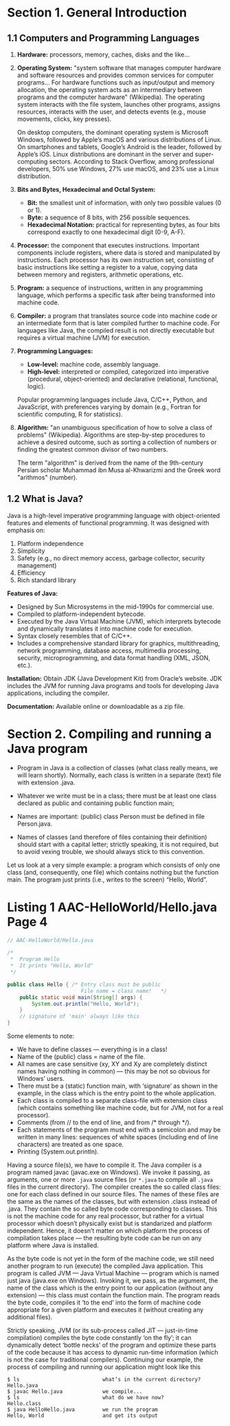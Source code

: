 # Section 1. General Introduction

## 1.1 Computers and Programming Languages
1. **Hardware:** processors, memory, caches, disks and the like...
2. **Operating System:** "system software that manages computer hardware and software resources and provides common services for computer programs... For hardware functions such as input/output and memory allocation, the operating system acts as an intermediary between programs and the computer hardware" (Wikipedia). The operating system interacts with the file system, launches other programs, assigns resources, interacts with the user, and detects events (e.g., mouse movements, clicks, key presses).

   On desktop computers, the dominant operating system is Microsoft Windows, followed by Apple’s macOS and various distributions of Linux. On smartphones and tablets, Google’s Android is the leader, followed by Apple’s iOS. Linux distributions are dominant in the server and super-computing sectors. According to Stack Overflow, among professional developers, 50% use Windows, 27% use macOS, and 23% use a Linux distribution.

3. **Bits and Bytes, Hexadecimal and Octal System:**
   - **Bit:** the smallest unit of information, with only two possible values (0 or 1).
   - **Byte:** a sequence of 8 bits, with 256 possible sequences.
   - **Hexadecimal Notation:** practical for representing bytes, as four bits correspond exactly to one hexadecimal digit (0-9, A-F).

4. **Processor:** the component that executes instructions. Important components include registers, where data is stored and manipulated by instructions. Each processor has its own instruction set, consisting of basic instructions like setting a register to a value, copying data between memory and registers, arithmetic operations, etc.

5. **Program:** a sequence of instructions, written in any programming language, which performs a specific task after being transformed into machine code.

6. **Compiler:** a program that translates source code into machine code or an intermediate form that is later compiled further to machine code. For languages like Java, the compiled result is not directly executable but requires a virtual machine (JVM) for execution.

7. **Programming Languages:**
   - **Low-level:** machine code, assembly language.
   - **High-level:** interpreted or compiled, categorized into imperative (procedural, object-oriented) and declarative (relational, functional, logic).

   Popular programming languages include Java, C/C++, Python, and JavaScript, with preferences varying by domain (e.g., Fortran for scientific computing, R for statistics).

8. **Algorithm:** "an unambiguous specification of how to solve a class of problems" (Wikipedia). Algorithms are step-by-step procedures to achieve a desired outcome, such as sorting a collection of numbers or finding the greatest common divisor of two numbers.

   The term "algorithm" is derived from the name of the 9th-century Persian scholar Muhammad ibn Musa al-Khwarizmi and the Greek word "arithmos" (number).

## 1.2 What is Java?
Java is a high-level imperative programming language with object-oriented features and elements of functional programming. It was designed with emphasis on:
1. Platform independence
2. Simplicity
3. Safety (e.g., no direct memory access, garbage collector, security management)
4. Efficiency
5. Rich standard library

**Features of Java:**
- Designed by Sun Microsystems in the mid-1990s for commercial use.
- Compiled to platform-independent bytecode.
- Executed by the Java Virtual Machine (JVM), which interprets bytecode and dynamically translates it into machine code for execution.
- Syntax closely resembles that of C/C++.
- Includes a comprehensive standard library for graphics, multithreading, network programming, database access, multimedia processing, security, microprogramming, and data format handling (XML, JSON, etc.).

**Installation:** Obtain JDK (Java Development Kit) from Oracle’s website. JDK includes the JVM for running Java programs and tools for developing Java applications, including the compiler.

**Documentation:** Available online or downloadable as a zip file.

# Section 2. Compiling and running a Java program  

* Program in Java is a collection of classes (what class really means, we will learn shortly). Normally, each class is written in a separate (text) file with extension .java.  

* Whatever we write must be in a class; there must be at least one class declared as public and containing public function main;  
  
* Names are important: (public) class Person must be defined in file Person.java.  

* Names of classes (and therefore of files containing their definition) should start with a capital letter; strictly speaking, it is not required, but to avoid vexing trouble, we should always stick to this convention.  

Let us look at a very simple example: a program which consists of only one class (and, consequently, one file) which contains nothing but the function main. The program just prints (i.e., writes to the screen) “Hello, World”.  

# Listing 1 AAC-HelloWorld/Hello.java Page 4

```java
// AAC-HelloWorld/Hello.java
 
/*
 *  Program Hello
 *  It prints "Hello, World"
 */

public class Hello { /* Entry class must be public
                        File name = class name!   */
    public static void main(String[] args) {
        System.out.println("Hello, World");
    }
    // signature of 'main' always like this
}
```

Some elements to note:  

* We have to define classes — everything is in a class!
* Name of the (public) class = name of the file.
* All names are case sensitive (xy, XY and Xy are completely distinct names having
nothing in common) — this may be not so obvious for Windows’ users.
* There must be a (static) function main, with ‘signature’ as shown in the example,
in the class which is the entry point to the whole application.
* Each class is compiled to a separate class-file with extension class (which contains
something like machine code, but for JVM, not for a real processor).
* Comments (from // to the end of line, and from /* through */).
* Each statements of the program must end with a semicolon and may be written
in many lines: sequences of white spaces (including end of line characters) are
treated as one space.
* Printing (System.out.println).

Having a source file(s), we have to compile it. The Java compiler is a program named javac (javac.exe on Windows). We invoke it passing, as arguments, one or more `.java` source files (or `*.java` to compile all `.java` files in the current directory). The compiler
creates the so called class files: one for each class defined in our source files. The names of these files are the same as the names of the classes, but with extension .class instead of .java. They contain the so called byte code corresponding to classes. This
is not the machine code for any real processor, but rather for a virtual processor which doesn’t physically exist but is standarized and platform independent. Hence, it doesn’t matter on which platform the process of compilation takes place — the resulting byte code can be run on any platform where Java is installed.  

As the byte code is not yet in the form of the machine code, we still need another
program to run (execute) the compiled Java application. This program is called JVM
— Java Virtual Machine — program which is named just java (java.exe on Windows).
Invoking it, we pass, as the argument, the name of the class which is the entry point
to our application (without any extension) — this class must contain the function
main. The program reads the byte code, compiles it ‘to the end’ into the form of
machine code appropriate for a given platform and executes it (without creating any
additional files).  

Strictly speaking, JVM (or its sub-process called JIT — just-in-time
compilation) compiles the byte code constantly ‘on the fly’; it can dynamically detect
‘bottle necks’ of the program and optimize these parts of the code because it has access
to dynamic run-time information (which is not the case for traditional compilers).
Continuing our example, the process of compiling and running our application might
look like this

```
$ ls                           what’s in the current directory?
Hello.java
$ javac Hello.java             we compile...
$ ls                           what do we have now?
Hello.class
$ java HelloHello.java         we run the program
Hello, World                   and get its output
```

